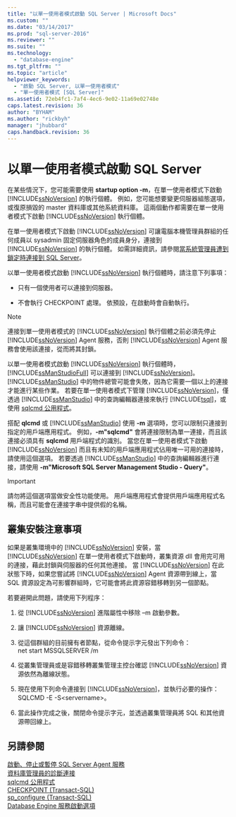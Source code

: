 ```yaml
---
title: "以單一使用者模式啟動 SQL Server | Microsoft Docs"
ms.custom: ""
ms.date: "03/14/2017"
ms.prod: "sql-server-2016"
ms.reviewer: ""
ms.suite: ""
ms.technology: 
  - "database-engine"
ms.tgt_pltfrm: ""
ms.topic: "article"
helpviewer_keywords: 
  - "啟動 SQL Server, 以單一使用者模式"
  - "單一使用者模式 [SQL Server]"
ms.assetid: 72eb4fc1-7af4-4ec6-9e02-11a69e02748e
caps.latest.revision: 36
author: "BYHAM"
ms.author: "rickbyh"
manager: "jhubbard"
caps.handback.revision: 36
---
```

# 以單一使用者模式啟動 SQL Server
  在某些情況下，您可能需要使用 **startup option -m**，在單一使用者模式下啟動 [!INCLUDE[ssNoVersion](../../includes/ssnoversion-md.md)] 的執行個體。 例如，您可能想要變更伺服器組態選項，或復原損毀的 master 資料庫或其他系統資料庫。 這兩個動作都需要在單一使用者模式下啟動 [!INCLUDE[ssNoVersion](../../includes/ssnoversion-md.md)] 執行個體。  
  
 在單一使用者模式下啟動 [!INCLUDE[ssNoVersion](../../includes/ssnoversion-md.md)] 可讓電腦本機管理員群組的任何成員以 sysadmin 固定伺服器角色的成員身分，連接到 [!INCLUDE[ssNoVersion](../../includes/ssnoversion-md.md)] 的執行個體。 如需詳細資訊，請參閱[當系統管理員遭到鎖定時連接到 SQL Server](../../database-engine/configure-windows/connect-to-sql-server-when-system-administrators-are-locked-out.md)。  
  
 以單一使用者模式啟動 [!INCLUDE[ssNoVersion](../../includes/ssnoversion-md.md)] 執行個體時，請注意下列事項：  
  
-   只有一個使用者可以連接到伺服器。  
  
-   不會執行 CHECKPOINT 處理。 依預設，在啟動時會自動執行。  
  
> [!NOTE]  
>  連接到單一使用者模式的 [!INCLUDE[ssNoVersion](../../includes/ssnoversion-md.md)] 執行個體之前必須先停止 [!INCLUDE[ssNoVersion](../../includes/ssnoversion-md.md)] Agent 服務，否則 [!INCLUDE[ssNoVersion](../../includes/ssnoversion-md.md)] Agent 服務會使用該連接，從而將其封鎖。  
  
 以單一使用者模式啟動 [!INCLUDE[ssNoVersion](../../includes/ssnoversion-md.md)] 執行個體時，[!INCLUDE[ssManStudioFull](../../includes/ssmanstudiofull-md.md)] 可以連接到 [!INCLUDE[ssNoVersion](../../includes/ssnoversion-md.md)]。 [!INCLUDE[ssManStudio](../../includes/ssmanstudio-md.md)] 中的物件總管可能會失敗，因為它需要一個以上的連接才能進行某些作業。 若要在單一使用者模式下管理 [!INCLUDE[ssNoVersion](../../includes/ssnoversion-md.md)]，僅透過 [!INCLUDE[ssManStudio](../../includes/ssmanstudio-md.md)] 中的查詢編輯器連接來執行 [!INCLUDE[tsql](../../includes/tsql-md.md)]，或使用 [sqlcmd 公用程式](../../tools/sqlcmd-utility.md)。  
  
 搭配 **qlcmd** 或 [!INCLUDE[ssManStudio](../../includes/ssmanstudio-md.md)] 使用 **-m** 選項時，您可以限制只連接到指定的用戶端應用程式。 例如，**-m"sqlcmd"** 會將連接限制為單一連接，而且該連接必須具有 **sqlcmd** 用戶端程式的識別。 當您在單一使用者模式下啟動 [!INCLUDE[ssNoVersion](../../includes/ssnoversion-md.md)] 而且有未知的用戶端應用程式佔用唯一可用的連接時，請使用這個選項。 若要透過 [!INCLUDE[ssManStudio](../../includes/ssmanstudio-md.md)] 中的查詢編輯器進行連接，請使用 **-m"Microsoft SQL Server Management Studio - Query"**。  
  
> [!IMPORTANT]  
>  請勿將這個選項當做安全性功能使用。 用戶端應用程式會提供用戶端應用程式名稱，而且可能會在連接字串中提供假的名稱。  
  
## 叢集安裝注意事項  
 如果是叢集環境中的 [!INCLUDE[ssNoVersion](../../includes/ssnoversion-md.md)] 安裝，當 [!INCLUDE[ssNoVersion](../../includes/ssnoversion-md.md)] 在單一使用者模式下啟動時，叢集資源 dll 會用完可用的連接，藉此封鎖與伺服器的任何其他連接。 當 [!INCLUDE[ssNoVersion](../../includes/ssnoversion-md.md)] 在此狀態下時，如果您嘗試將 [!INCLUDE[ssNoVersion](../../includes/ssnoversion-md.md)] Agent 資源帶到線上，當 SQL 資源設定為可影響群組時，它可能會將此資源容錯移轉到另一個節點。  
  
 若要避開此問題，請使用下列程序：  
  
1.  從 [!INCLUDE[ssNoVersion](../../includes/ssnoversion-md.md)] 進階屬性中移除 –m 啟動參數。  
  
2.  讓 [!INCLUDE[ssNoVersion](../../includes/ssnoversion-md.md)] 資源離線。  
  
3.  從這個群組的目前擁有者節點，從命令提示字元發出下列命令：  
    net start MSSQLSERVER /m  
  
4.  從叢集管理員或是容錯移轉叢集管理主控台確認 [!INCLUDE[ssNoVersion](../../includes/ssnoversion-md.md)] 資源依然為離線狀態。  
  
5.  現在使用下列命令連接到 [!INCLUDE[ssNoVersion](../../includes/ssnoversion-md.md)]，並執行必要的操作：SQLCMD -E -S\<servername>。  
  
6.  當此操作完成之後，關閉命令提示字元，並透過叢集管理員將 SQL 和其他資源帶回線上。  
  
## 另請參閱  
 [啟動、停止或暫停 SQL Server Agent 服務](../../ssms/agent/start-stop-or-pause-the-sql-server-agent-service.md)   
 [資料庫管理員的診斷連接](../../database-engine/configure-windows/diagnostic-connection-for-database-administrators.md)   
 [sqlcmd 公用程式](../../tools/sqlcmd-utility.md)   
 [CHECKPOINT &#40;Transact-SQL&#41;](../../t-sql/language-elements/checkpoint-transact-sql.md)   
 [sp_configure &#40;Transact-SQL&#41;](../../relational-databases/system-stored-procedures/sp-configure-transact-sql.md)   
 [Database Engine 服務啟動選項](../../database-engine/configure-windows/database-engine-service-startup-options.md)  
  
  
